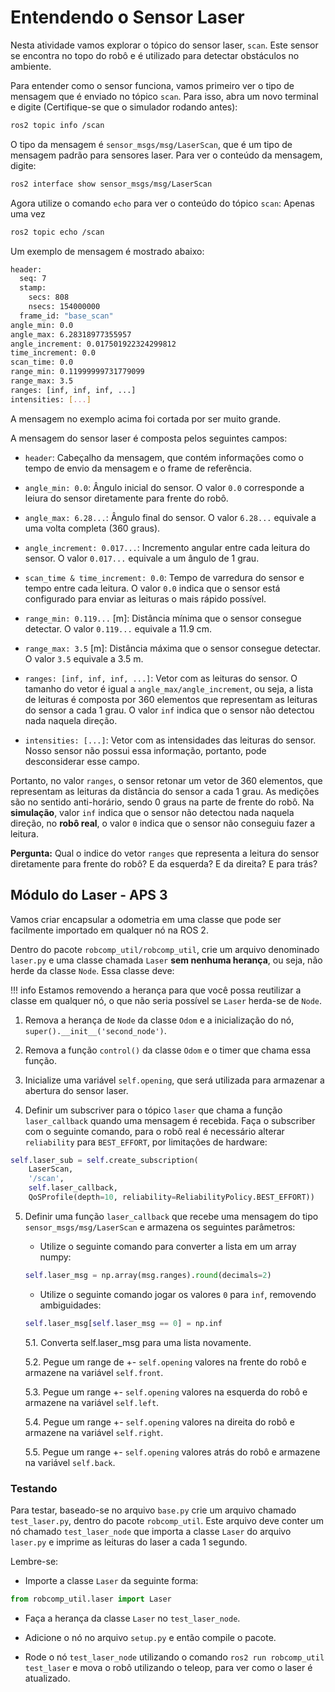 # Entendendo o Sensor Laser

Nesta atividade vamos explorar o tópico do sensor laser, `scan`. Este sensor se encontra no topo do robô e é utilizado para detectar obstáculos no ambiente.

Para entender como o sensor funciona, vamos primeiro ver o tipo de mensagem que é enviado no tópico `scan`. Para isso, abra um novo terminal e digite (Certifique-se que o simulador rodando antes):

```bash
ros2 topic info /scan
```

O tipo da mensagem é `sensor_msgs/msg/LaserScan`, que é um tipo de mensagem padrão para sensores laser. Para ver o conteúdo da mensagem, digite:

```bash
ros2 interface show sensor_msgs/msg/LaserScan
```

Agora utilize o comando `echo` para ver o conteúdo do tópico `scan`:
Apenas uma vez
```bash
ros2 topic echo /scan 
```

Um exemplo de mensagem é mostrado abaixo:

```bash
header: 
  seq: 7
  stamp: 
    secs: 808
    nsecs: 154000000
  frame_id: "base_scan"
angle_min: 0.0
angle_max: 6.28318977355957
angle_increment: 0.017501922324299812
time_increment: 0.0
scan_time: 0.0
range_min: 0.11999999731779099
range_max: 3.5
ranges: [inf, inf, inf, ...]
intensities: [...]
```
A mensagem no exemplo acima foi cortada por ser muito grande.

A mensagem do sensor laser é composta pelos seguintes campos:

* `header`: Cabeçalho da mensagem, que contém informações como o tempo de envio da mensagem e o frame de referência.

* `angle_min: 0.0`: Ângulo inicial do sensor. O valor `0.0` corresponde a leiura do sensor diretamente para frente do robô.

* `angle_max: 6.28...`: Ângulo final do sensor. O valor `6.28...` equivale a uma volta completa (360 graus).

* `angle_increment: 0.017...`: Incremento angular entre cada leitura do sensor. O valor `0.017...` equivale a um ângulo de 1 grau.

* `scan_time & time_increment: 0.0`: Tempo de varredura do sensor e tempo entre cada leitura. O valor `0.0` indica que o sensor está configurado para enviar as leituras o mais rápido possível.

* `range_min: 0.119...` [m]: Distância mínima que o sensor consegue detectar. O valor `0.119...` equivale a 11.9 cm.

* `range_max: 3.5` [m]: Distância máxima que o sensor consegue detectar. O valor `3.5` equivale a 3.5 m.

* `ranges: [inf, inf, inf, ...]`: Vetor com as leituras do sensor. O tamanho do vetor é igual a `angle_max/angle_increment`, ou seja, a lista de leituras é composta por 360 elementos que representam as leituras do sensor a cada 1 grau. O valor `inf` indica que o sensor não detectou nada naquela direção.

* `intensities: [...]`: Vetor com as intensidades das leituras do sensor. Nosso sensor não possui essa informação, portanto, pode desconsiderar esse campo.

Portanto, no valor `ranges`, o sensor retonar um vetor de 360 elementos, que representam as leituras da distância do sensor a cada 1 grau. As medições são no sentido anti-horário, sendo 0 graus na parte de frente do robô. Na **simulação**, valor `inf` indica que o sensor não detectou nada naquela direção, no **robô real**, o valor `0` indica que o sensor não conseguiu fazer a leitura.

**Pergunta:** Qual o indice do vetor `ranges` que representa a leitura do sensor diretamente para frente do robô? E da esquerda? E da direita? E para trás?

## Módulo do Laser - APS 3

Vamos criar encapsular a odometria em uma classe que pode ser facilmente importado em qualquer nó na ROS 2.

Dentro do pacote `robcomp_util/robcomp_util`, crie um arquivo denominado `laser.py` e uma classe chamada `Laser` **sem nenhuma herança**, ou seja, não herde da classe `Node`. Essa classe deve:

!!! info
    Estamos removendo a herança para que você possa reutilizar a classe em qualquer nó, o que não seria possível se `Laser` herda-se de `Node`.

1. Remova a herança de `Node` da classe `Odom` e a inicialização do nó, `super().__init__('second_node')`.

2. Remova a função `control()` da classe `Odom` e o timer que chama essa função.

3. Inicialize uma variável `self.opening`, que será utilizada para armazenar a abertura do sensor laser.

4. Definir um subscriver para o tópico `laser` que chama a função `laser_callback` quando uma mensagem é recebida. Faça o subscriber com o seguinte comando, para o robô real é necessário alterar `reliability` para `BEST_EFFORT`, por limitações de hardware:
```python
self.laser_sub = self.create_subscription(
    LaserScan,
    '/scan',
    self.laser_callback,
    QoSProfile(depth=10, reliability=ReliabilityPolicy.BEST_EFFORT))
```

5. Definir uma função `laser_callback` que recebe uma mensagem do tipo `sensor_msgs/msg/LaserScan` e armazena os seguintes parâmetros:
    * Utilize o seguinte comando para converter a lista em um array numpy:
    ```python
    self.laser_msg = np.array(msg.ranges).round(decimals=2)
    ```

    * Utilize o seguinte comando jogar os valores `0` para `inf`, removendo ambiguidades:
    ```python
    self.laser_msg[self.laser_msg == 0] = np.inf
    ```
    
    5.1. Converta self.laser_msg para uma lista novamente.

    5.2. Pegue um range de +- `self.opening` valores na frente do robô e armazene na variável `self.front`.

    5.3. Pegue um range +- `self.opening` valores na esquerda do robô e armazene na variável `self.left`.

    5.4. Pegue um range +- `self.opening` valores na direita do robô e armazene na variável `self.right`.

    5.5. Pegue um range +- `self.opening` valores atrás do robô e armazene na variável `self.back`.

### Testando

Para testar, baseado-se no arquivo `base.py` crie um arquivo chamado `test_laser.py`, dentro do pacote `robcomp_util`. Este arquivo deve conter um nó chamado `test_laser_node` que importa a classe `Laser` do arquivo `laser.py` e imprime as leituras do laser a cada 1 segundo.

Lembre-se:

* Importe a classe `Laser` da seguinte forma:
```python
from robcomp_util.laser import Laser
```

* Faça a herança da classe `Laser` no `test_laser_node`.

* Adicione o nó no arquivo `setup.py` e então compile o pacote.

* Rode o nó `test_laser_node` utilizando o comando `ros2 run robcomp_util test_laser` e mova o robô utilizando o teleop, para ver como o laser é atualizado.